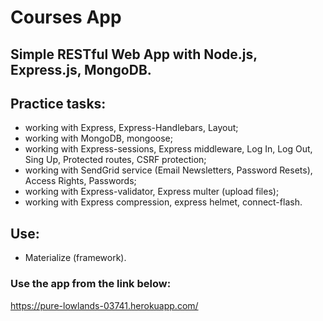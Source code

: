 # Courses App

## Simple RESTful Web App with Node.js, Express.js, MongoDB.

## Practice tasks:
- working with Express, Express-Handlebars, Layout;
- working with MongoDB, mongoose;
- working with Express-sessions, Express middleware, Log In, Log Out, Sing Up, Protected routes, CSRF protection;
- working with SendGrid service (Email Newsletters, Password Resets), Access Rights, Passwords;
- working with Express-validator, Express multer (upload files);
- working with Express compression, express helmet, connect-flash.

## Use:
- Materialize (framework).

### Use the app from the link below:

https://pure-lowlands-03741.herokuapp.com/
